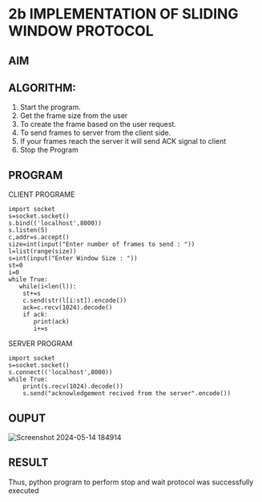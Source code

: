 # 2b IMPLEMENTATION OF SLIDING WINDOW PROTOCOL
## AIM
## ALGORITHM:
1. Start the program.
2. Get the frame size from the user
3. To create the frame based on the user request.
4. To send frames to server from the client side.
5. If your frames reach the server it will send ACK signal to client
6. Stop the Program
## PROGRAM
CLIENT PROGRAME
```
import socket
s=socket.socket()
s.bind(('localhost',8000))
s.listen(5)
c,addr=s.accept()
size=int(input("Enter number of frames to send : "))
l=list(range(size))
s=int(input("Enter Window Size : "))
st=0
i=0
while True:
   while(i<len(l)):
    st+=s
    c.send(str(l[i:st]).encode())
    ack=c.recv(1024).decode()
    if ack:
       print(ack)
       i+=s
```
SERVER PROGRAM
```
import socket
s=socket.socket()
s.connect(('localhost',8000))
while True: 
    print(s.recv(1024).decode())
    s.send("acknowledgement recived from the server".encode())
```
## OUPUT
![Screenshot 2024-05-14 184914](https://github.com/NaliniG007/2b_SLIDING_WINDOW_PROTOCOL/assets/150319318/e63e75a3-55c3-4eea-86d5-c3e4d5aa367d)

## RESULT
Thus, python program to perform stop and wait protocol was successfully executed
